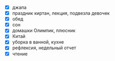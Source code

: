 - [x] джапа
- [x] праздник киртан, лекция, подвезла девочек
- [x] обед
- [x] сон
- [x] домашки Олимпик, плюсник
- [x] Китай
- [x] уборка в ванной, кухне
- [x] рефлексия, недельный отчет
- [x] чтение 
